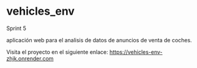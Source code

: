 # vehicles_env
Sprint 5 

aplicación web para el analisis de datos de anuncios de venta de coches.

Visita el proyecto en el siguiente enlace: https://vehicles-env-zhjk.onrender.com
